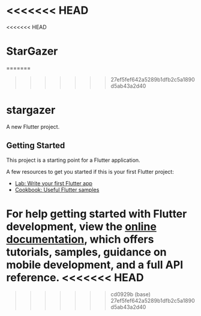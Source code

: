 <<<<<<< HEAD
=======
<<<<<<< HEAD
# StarGazer
=======
>>>>>>> 27ef5fef642a5289b1dfb2c5a1890d5ab43a2d40
# stargazer

A new Flutter project.

## Getting Started

This project is a starting point for a Flutter application.

A few resources to get you started if this is your first Flutter project:

- [Lab: Write your first Flutter app](https://docs.flutter.dev/get-started/codelab)
- [Cookbook: Useful Flutter samples](https://docs.flutter.dev/cookbook)

For help getting started with Flutter development, view the
[online documentation](https://docs.flutter.dev/), which offers tutorials,
samples, guidance on mobile development, and a full API reference.
<<<<<<< HEAD
=======
>>>>>>> cd0929b (base)
>>>>>>> 27ef5fef642a5289b1dfb2c5a1890d5ab43a2d40
